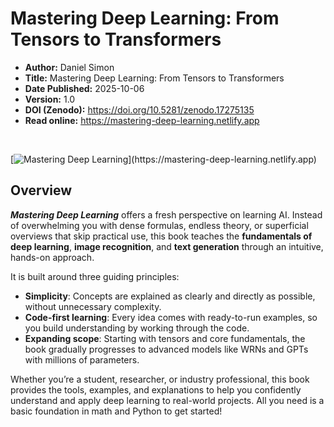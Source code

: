# Mastering Deep Learning: From Tensors to Transformers

- **Author:** Daniel Simon
- **Title:** Mastering Deep Learning: From Tensors to Transformers
- **Date Published:** 2025-10-06
- **Version:** 1.0
- **DOI (Zenodo):** https://doi.org/10.5281/zenodo.17275135
- **Read online:** https://mastering-deep-learning.netlify.app

<br>

[![Mastering Deep Learning]([https://mastering-deep-learning.netlify.app](https://mastering-deep-learning.netlify.app/_static/logo.png))](https://mastering-deep-learning.netlify.app)


## Overview

***Mastering Deep Learning*** offers a fresh perspective on learning AI. Instead of overwhelming you with dense formulas, endless theory, or superficial overviews that skip practical use, this book teaches the **fundamentals of deep learning**, **image recognition**, and **text generation** through an intuitive, hands-on approach.

It is built around three guiding principles:
- **Simplicity**: Concepts are explained as clearly and directly as possible, without unnecessary complexity.
- **Code-first learning**: Every idea comes with ready-to-run examples, so you build understanding by working through the code.
- **Expanding scope**: Starting with tensors and core fundamentals, the book gradually progresses to advanced models like WRNs and GPTs with millions of parameters.

Whether you’re a student, researcher, or industry professional, this book provides the tools, examples, and explanations to help you confidently understand and apply deep learning to real-world projects. All you need is a basic foundation in math and Python to get started!
